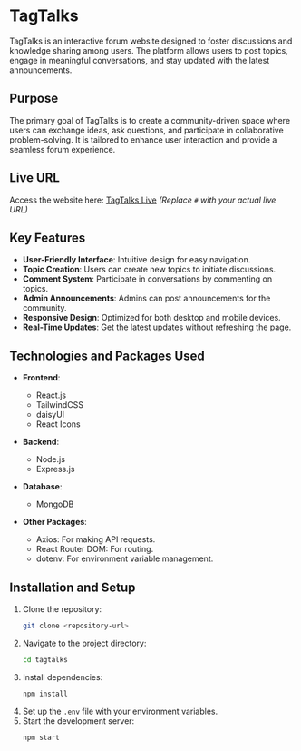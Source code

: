 # TagTalks

TagTalks is an interactive forum website designed to foster discussions and knowledge sharing among users. The platform allows users to post topics, engage in meaningful conversations, and stay updated with the latest announcements.

## Purpose
The primary goal of TagTalks is to create a community-driven space where users can exchange ideas, ask questions, and participate in collaborative problem-solving. It is tailored to enhance user interaction and provide a seamless forum experience.

## Live URL
Access the website here: [TagTalks Live](#) *(Replace `#` with your actual live URL)*

## Key Features
- **User-Friendly Interface**: Intuitive design for easy navigation.
- **Topic Creation**: Users can create new topics to initiate discussions.
- **Comment System**: Participate in conversations by commenting on topics.
- **Admin Announcements**: Admins can post announcements for the community.
- **Responsive Design**: Optimized for both desktop and mobile devices.
- **Real-Time Updates**: Get the latest updates without refreshing the page.

## Technologies and Packages Used
- **Frontend**:
  - React.js
  - TailwindCSS
  - daisyUI
  - React Icons

- **Backend**:
  - Node.js
  - Express.js

- **Database**:
  - MongoDB

- **Other Packages**:
  - Axios: For making API requests.
  - React Router DOM: For routing.
  - dotenv: For environment variable management.
  
## Installation and Setup
1. Clone the repository:
   ```bash
   git clone <repository-url>
   ```
2. Navigate to the project directory:
   ```bash
   cd tagtalks
   ```
3. Install dependencies:
   ```bash
   npm install
   ```
4. Set up the `.env` file with your environment variables.
5. Start the development server:
   ```bash
   npm start
   ```



